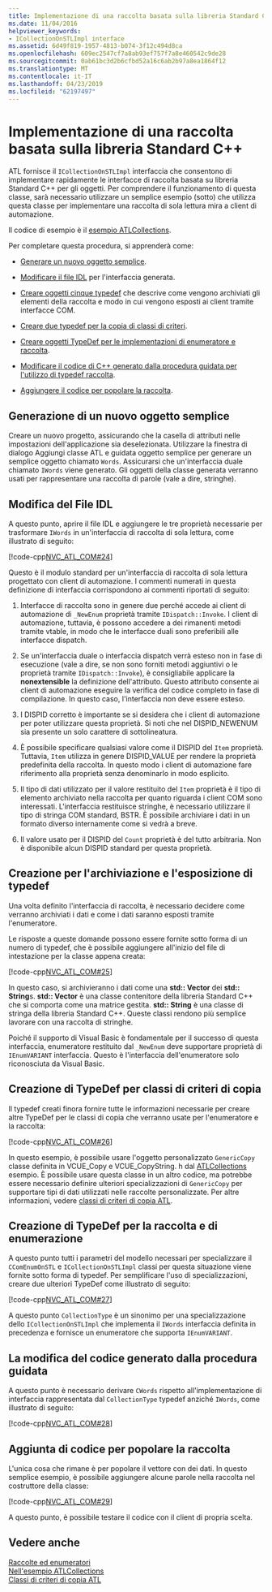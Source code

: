 ```yaml
---
title: Implementazione di una raccolta basata sulla libreria Standard C++
ms.date: 11/04/2016
helpviewer_keywords:
- ICollectionOnSTLImpl interface
ms.assetid: 6d49f819-1957-4813-b074-3f12c494d8ca
ms.openlocfilehash: 609ec2547cf7a8ab93ef757f7a8e460542c9de28
ms.sourcegitcommit: 0ab61bc3d2b6cfbd52a16c6ab2b97a8ea1864f12
ms.translationtype: MT
ms.contentlocale: it-IT
ms.lasthandoff: 04/23/2019
ms.locfileid: "62197497"
---
```

# <a name="implementing-a-c-standard-library-based-collection"></a>Implementazione di una raccolta basata sulla libreria Standard C++

ATL fornisce il `ICollectionOnSTLImpl` interfaccia che consentono di implementare rapidamente le interfacce di raccolta basata su libreria Standard C++ per gli oggetti. Per comprendere il funzionamento di questa classe, sarà necessario utilizzare un semplice esempio (sotto) che utilizza questa classe per implementare una raccolta di sola lettura mira a client di automazione.

Il codice di esempio è il [esempio ATLCollections](../overview/visual-cpp-samples.md).

Per completare questa procedura, si apprenderà come:

- [Generare un nuovo oggetto semplice](#vccongenerating_an_object).

- [Modificare il file IDL](#vcconedit_the_idl) per l'interfaccia generata.

- [Creare oggetti cinque typedef](#vcconstorage_and_exposure_typedefs) che descrive come vengono archiviati gli elementi della raccolta e modo in cui vengono esposti ai client tramite interfacce COM.

- [Creare due typedef per la copia di classi di criteri](#vcconcopy_classes).

- [Creare oggetti TypeDef per le implementazioni di enumeratore e raccolta](#vcconenumeration_and_collection).

- [Modificare il codice di C++ generato dalla procedura guidata per l'utilizzo di typedef raccolta](#vcconedit_the_generated_code).

- [Aggiungere il codice per popolare la raccolta](#vcconpopulate_the_collection).

##  <a name="vccongenerating_an_object"></a> Generazione di un nuovo oggetto semplice

Creare un nuovo progetto, assicurando che la casella di attributi nelle impostazioni dell'applicazione sia deselezionata. Utilizzare la finestra di dialogo Aggiungi classe ATL e guidata oggetto semplice per generare un semplice oggetto chiamato `Words`. Assicurarsi che un'interfaccia duale chiamato `IWords` viene generato. Gli oggetti della classe generata verranno usati per rappresentare una raccolta di parole (vale a dire, stringhe).

##  <a name="vcconedit_the_idl"></a> Modifica del File IDL

A questo punto, aprire il file IDL e aggiungere le tre proprietà necessarie per trasformare `IWords` in un'interfaccia di raccolta di sola lettura, come illustrato di seguito:

[!code-cpp[NVC_ATL_COM#24](../atl/codesnippet/cpp/implementing-an-stl-based-collection_1.idl)]

Questo è il modulo standard per un'interfaccia di raccolta di sola lettura progettato con client di automazione. I commenti numerati in questa definizione di interfaccia corrispondono ai commenti riportati di seguito:

1. Interfacce di raccolta sono in genere due perché accede ai client di automazione di `_NewEnum` proprietà tramite `IDispatch::Invoke`. I client di automazione, tuttavia, è possono accedere a dei rimanenti metodi tramite vtable, in modo che le interfacce duali sono preferibili alle interfacce dispatch.

1. Se un'interfaccia duale o interfaccia dispatch verrà esteso non in fase di esecuzione (vale a dire, se non sono forniti metodi aggiuntivi o le proprietà tramite `IDispatch::Invoke`), è consigliabile applicare la **nonextensible** la definizione dell'attributo. Questo attributo consente ai client di automazione eseguire la verifica del codice completo in fase di compilazione. In questo caso, l'interfaccia non deve essere esteso.

1. I DISPID corretto è importante se si desidera che i client di automazione per poter utilizzare questa proprietà. Si noti che nel DISPID_NEWENUM sia presente un solo carattere di sottolineatura.

1. È possibile specificare qualsiasi valore come il DISPID del `Item` proprietà. Tuttavia, `Item` utilizza in genere DISPID_VALUE per rendere la proprietà predefinita della raccolta. In questo modo i client di automazione fare riferimento alla proprietà senza denominarlo in modo esplicito.

1. Il tipo di dati utilizzato per il valore restituito del `Item` proprietà è il tipo di elemento archiviato nella raccolta per quanto riguarda i client COM sono interessati. L'interfaccia restituisce stringhe, è necessario utilizzare il tipo di stringa COM standard, BSTR. È possibile archiviare i dati in un formato diverso internamente come si vedrà a breve.

1. Il valore usato per il DISPID del `Count` proprietà è del tutto arbitraria. Non è disponibile alcun DISPID standard per questa proprietà.

##  <a name="vcconstorage_and_exposure_typedefs"></a> Creazione per l'archiviazione e l'esposizione di typedef

Una volta definito l'interfaccia di raccolta, è necessario decidere come verranno archiviati i dati e come i dati saranno esposti tramite l'enumeratore.

Le risposte a queste domande possono essere fornite sotto forma di un numero di typedef, che è possibile aggiungere all'inizio del file di intestazione per la classe appena creata:

[!code-cpp[NVC_ATL_COM#25](../atl/codesnippet/cpp/implementing-an-stl-based-collection_2.h)]

In questo caso, si archivieranno i dati come una **std:: Vector** dei **std:: String**s. **std:: Vector** è una classe contenitore della libreria Standard C++ che si comporta come una matrice gestita. **std:: String** è una classe di stringa della libreria Standard C++. Queste classi rendono più semplice lavorare con una raccolta di stringhe.

Poiché il supporto di Visual Basic è fondamentale per il successo di questa interfaccia, enumeratore restituito dal `_NewEnum` deve supportare proprietà di `IEnumVARIANT` interfaccia. Questo è l'interfaccia dell'enumeratore solo riconosciuta da Visual Basic.

##  <a name="vcconcopy_classes"></a> Creazione di TypeDef per classi di criteri di copia

Il typedef creati finora fornire tutte le informazioni necessarie per creare altre TypeDef per le classi di copia che verranno usate per l'enumeratore e la raccolta:

[!code-cpp[NVC_ATL_COM#26](../atl/codesnippet/cpp/implementing-an-stl-based-collection_3.h)]

In questo esempio, è possibile usare l'oggetto personalizzato `GenericCopy` classe definita in VCUE_Copy e VCUE_CopyString. h dal [ATLCollections](../overview/visual-cpp-samples.md) esempio. È possibile usare questa classe in un altro codice, ma potrebbe essere necessario definire ulteriori specializzazioni di `GenericCopy` per supportare tipi di dati utilizzati nelle raccolte personalizzate. Per altre informazioni, vedere [classi di criteri di copia ATL](../atl/atl-copy-policy-classes.md).

##  <a name="vcconenumeration_and_collection"></a> Creazione di TypeDef per la raccolta e di enumerazione

A questo punto tutti i parametri del modello necessari per specializzare il `CComEnumOnSTL` e `ICollectionOnSTLImpl` classi per questa situazione viene fornite sotto forma di typedef. Per semplificare l'uso di specializzazioni, creare due ulteriori TypeDef come illustrato di seguito:

[!code-cpp[NVC_ATL_COM#27](../atl/codesnippet/cpp/implementing-an-stl-based-collection_4.h)]

A questo punto `CollectionType` è un sinonimo per una specializzazione dello `ICollectionOnSTLImpl` che implementa il `IWords` interfaccia definita in precedenza e fornisce un enumeratore che supporta `IEnumVARIANT`.

##  <a name="vcconedit_the_generated_code"></a> La modifica del codice generato dalla procedura guidata

A questo punto è necessario derivare `CWords` rispetto all'implementazione di interfaccia rappresentata dal `CollectionType` typedef anziché `IWords`, come illustrato di seguito:

[!code-cpp[NVC_ATL_COM#28](../atl/codesnippet/cpp/implementing-an-stl-based-collection_5.h)]

##  <a name="vcconpopulate_the_collection"></a> Aggiunta di codice per popolare la raccolta

L'unica cosa che rimane è per popolare il vettore con dei dati. In questo semplice esempio, è possibile aggiungere alcune parole nella raccolta nel costruttore della classe:

[!code-cpp[NVC_ATL_COM#29](../atl/codesnippet/cpp/implementing-an-stl-based-collection_6.h)]

A questo punto, è possibile testare il codice con il client di propria scelta.

## <a name="see-also"></a>Vedere anche

[Raccolte ed enumeratori](../atl/atl-collections-and-enumerators.md)<br/>
[Nell'esempio ATLCollections](../overview/visual-cpp-samples.md)<br/>
[Classi di criteri di copia ATL](../atl/atl-copy-policy-classes.md)
